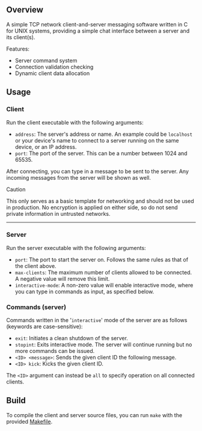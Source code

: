 ## Overview
A simple TCP network client-and-server messaging software written in C for UNIX systems, providing a simple chat interface between a server and its client(s).

Features:
* Server command system
* Connection validation checking
* Dynamic client data allocation
## Usage
### Client
Run the client executable with the following arguments:
- `address`: The server's address or name. An example could be `localhost` or your device's name to connect to a server running on the same device, or an IP address.
- `port`: The port of the server. This can be a number between 1024 and 65535.

After connecting, you can type in a message to be sent to the server. Any incoming messages from the server will be shown as well.
> [!CAUTION]
> This only serves as a basic template for networking and should not be used in production. No encryption is applied on either side, so do not send private information in untrusted networks.
<hr>

### Server
Run the server executable with the following arguments:
- `port`: The port to start the server on. Follows the same rules as that of the client above.
- `max-clients`: The maximum number of clients allowed to be connected. A negative value will remove this limit.
- `interactive-mode`: A non-zero value will enable interactive mode, where you can type in commands as input, as specified below.
### Commands (server)
Commands written in the '`interactive`' mode of the server are as follows (keywords are case-sensitive):
- `exit`: Initiates a clean shutdown of the server.
- `stopint`: Exits interactive mode. The server will continue running but no more commands can be issued.
- `<ID> <message>`: Sends the given client ID the following message.
- `<ID> kick`: Kicks the given client ID.

The `<ID>` argument can instead be `all` to specify operation on all connected clients.
## Build
To compile the client and server source files, you can run `make` with the provided [Makefile](Makefile).

